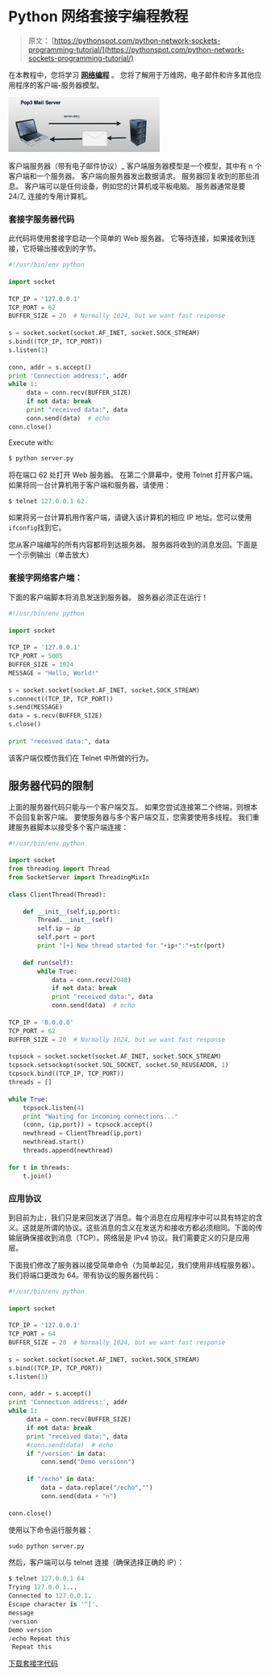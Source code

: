 # Python 网络套接字编程教程

> 原文： [https://pythonspot.com/python-network-sockets-programming-tutorial/](https://pythonspot.com/python-network-sockets-programming-tutorial/)

在本教程中，您将学习 [**网络编程**](https://pythonspot.com/en/network/) 。 您将了解用于万维网，电子邮件和许多其他应用程序的客户端-服务器模型。

![client server](img/7ebef81ff83b49c4f531247f8fb26cc7.jpg)

客户端服务器（带有电子邮件协议）_ 客户端服务器模型是一个模型，其中有 n 个客户端和一个服务器。 客户端向服务器发出数据请求。 服务器回复收到的那些消息。 客户端可以是任何设备，例如您的计算机或平板电脑。 服务器通常是要 24/7_ 连接的专用计算机。

### 套接字服务器代码

此代码将使用套接字启动一个简单的 Web 服务器。 它等待连接，如果接收到连接，它将输出接收到的字节。

```py
#!/usr/bin/env python

import socket

TCP_IP = '127.0.0.1'
TCP_PORT = 62
BUFFER_SIZE = 20  # Normally 1024, but we want fast response

s = socket.socket(socket.AF_INET, socket.SOCK_STREAM)
s.bind((TCP_IP, TCP_PORT))
s.listen(1)

conn, addr = s.accept()
print 'Connection address:', addr
while 1:
     data = conn.recv(BUFFER_SIZE)
     if not data: break
     print "received data:", data
     conn.send(data)  # echo
conn.close()

```

Execute with:

```py
$ python server.py

```

将在端口 62 处打开 Web 服务器。 在第二个屏幕中，使用 Telnet 打开客户端。 如果将同一台计算机用于客户端和服务器，请使用：

```py
$ telnet 127.0.0.1 62.

```

如果将另一台计算机用作客户端，请键入该计算机的相应 IP 地址。您可以使用`ifconfig`找到它。

您从客户端编写的所有内容都将到达服务器。 服务器将收到的消息发回。下面是一个示例输出（单击放大）

### 套接字网络客户端：

下面的客户端脚本将消息发送到服务器。 服务器必须正在运行！

```py
#!/usr/bin/env python

import socket

TCP_IP = '127.0.0.1'
TCP_PORT = 5005
BUFFER_SIZE = 1024
MESSAGE = "Hello, World!"

s = socket.socket(socket.AF_INET, socket.SOCK_STREAM)
s.connect((TCP_IP, TCP_PORT))
s.send(MESSAGE)
data = s.recv(BUFFER_SIZE)
s.close()

print "received data:", data

```

该客户端仅模仿我们在 Telnet 中所做的行为。

## 服务器代码的限制

上面的服务器代码只能与一个客户端交互。 如果您尝试连接第二个终端，则根本不会回复新客户端。 要使服务器与多个客户端交互，您需要使用多线程。 我们重建服务器脚本以接受多个客户端连接：

```py
#!/usr/bin/env python

import socket
from threading import Thread
from SocketServer import ThreadingMixIn

class ClientThread(Thread):

    def __init__(self,ip,port):
        Thread.__init__(self)
        self.ip = ip
        self.port = port
        print "[+] New thread started for "+ip+":"+str(port)

    def run(self):
        while True:
            data = conn.recv(2048)
            if not data: break
            print "received data:", data
            conn.send(data)  # echo

TCP_IP = '0.0.0.0'
TCP_PORT = 62
BUFFER_SIZE = 20  # Normally 1024, but we want fast response

tcpsock = socket.socket(socket.AF_INET, socket.SOCK_STREAM)
tcpsock.setsockopt(socket.SOL_SOCKET, socket.SO_REUSEADDR, 1)
tcpsock.bind((TCP_IP, TCP_PORT))
threads = []

while True:
    tcpsock.listen(4)
    print "Waiting for incoming connections..."
    (conn, (ip,port)) = tcpsock.accept()
    newthread = ClientThread(ip,port)
    newthread.start()
    threads.append(newthread)

for t in threads:
    t.join()

```

### 应用协议

到目前为止，我们只是来回发送了消息。每个消息在应用程序中可以具有特定的含义。这就是所谓的协议。这些消息的含义在发送方和接收方都必须相同。下面的传输层确保接收到消息（TCP）。网络层是 IPv4 协议。我们需要定义的只是应用层。

下面我们修改了服务器以接受简单命令（为简单起见，我们使用非线程服务器）。我们将端口更改为 64。带有协议的服务器代码：

```py
#!/usr/bin/env python

import socket

TCP_IP = '127.0.0.1'
TCP_PORT = 64
BUFFER_SIZE = 20  # Normally 1024, but we want fast response

s = socket.socket(socket.AF_INET, socket.SOCK_STREAM)
s.bind((TCP_IP, TCP_PORT))
s.listen(1)

conn, addr = s.accept()
print 'Connection address:', addr
while 1:
     data = conn.recv(BUFFER_SIZE)
     if not data: break
     print "received data:", data
     #conn.send(data)  # echo
     if "/version" in data:
         conn.send("Demo versionn")

     if "/echo" in data:
         data = data.replace("/echo","")
         conn.send(data + "n")

conn.close()

```

使用以下命令运行服务器：

```py
sudo python server.py

```

然后，客户端可以与 telnet 连接（确保选择正确的 IP）：

```py
$ telnet 127.0.0.1 64
Trying 127.0.0.1...
Connected to 127.0.0.1.
Escape character is '^]'.
message
/version
Demo version
/echo Repeat this
 Repeat this

```

[下载套接字代码](https://pythonspot.com/en/download-code/?id=L3dwLWNvbnRlbnQvdXBsb2Fkcy8yMDE2LzA4L3NvY2tldHNUdXRvcmlhbC56aXA=)
